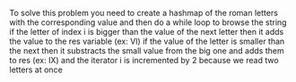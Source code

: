 To solve this problem you need to create a hashmap of the roman letters with the corresponding value and then do a while loop to browse the string if the letter of index i is bigger than the value of the next letter then it adds the value to the res variable (ex: VI)
if the value of the letter is smaller than the next then it substracts the small value from the big one and adds them to res (ex: IX)
and the iterator i is incremented by 2 because we read two letters at once